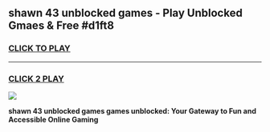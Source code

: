 
## shawn 43 unblocked games - Play Unblocked Gmaes & Free #d1ft8
<h3>
<a href="https://premium.freeplayer.one?title=shawn_43_unblocked_games&ref=03M">CLICK TO PLAY</a></h3>
<hr>

<h3>
<a href="https://premium.freeplayer.one?title=shawn_43_unblocked_games&ref=03M">CLICK 2 PLAY</a>
  
</h3>

<a href="https://premium.freeplayer.one?title=shawn_43_unblocked_games&ref=03M"><img src="https://clearcache.store/games.png"></a>


**shawn 43 unblocked games games unblocked: Your Gateway to Fun and Accessible Online Gaming**
